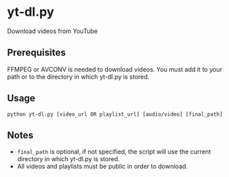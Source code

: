 # yt-dl.py
Download videos from YouTube

## Prerequisites

FFMPEG or AVCONV is needed to download videos. You must add it to your path or to the directory in which yt-dl.py is stored.

## Usage

`python yt-dl.py [video_url OR playlist_url] [audio/video] [final_path]`

## Notes

- `final_path` is optional, if not specified, the script will use the current directory in which yt-dl.py is stored. <br>
- All videos and playlists must be public in order to download.
